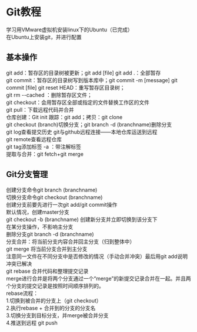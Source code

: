 # Git教程
学习用VMware虚拟机安装linux下的Ubuntu（已完成）  
在Ubuntu上安装git，并进行配置  
## 基本操作  
git add：暂存区的目录树被更新；git add [file] git add .：全部暂存    
git commit：暂存区的目录树写到版本库中；git commit -m [message] git commit [file]
git reset HEAD：重写暂存区目录树；  
git rm --cached <file>：删除暂存区文件；  
git checkout：会用暂存区全部或指定的文件替换工作区的文件  
git pull：下载远程代码并合并  
仓库创建：Git init 跟踪：git add；拷贝：git clone  
git checkout (branch)切换分支；git branch -d (branchname)删除分支  
git log查看提交历史  git与github远程连接——本地仓库运送到远程  
git remote查看远程仓库  
git tag添加标签 -a ：带注解标签   
提取与合并：git fetch+git merge  
## Git分支管理
创建分支命令git branch (branchname)  
切换分支命令git checkout (branchname)  
创建分支前要先进行一次git add/git commit操作  
默认情况，创建master分支  
git checkout -b (branchname) 创建新分支并立即切换到该分支下  
在某分支操作，不影响主分支  
删除分支git branch -d (branchname)  
分支合并：将当前分支内容合并回主分支（归到整体中）  
git merge 将当前分支合并到主分支  
注意同一文件在不同分支中是否修改的情况（手动合并冲突）最后用git add说明冲突已解决  
git rebase 合并代码和整理提交记录  
merge进行合并是将两个分支通过一个“merge”的新提交记录合并在一起。并且两个分支的提交记录是按照时间顺序排列的。  
rebase流程：  
1.切换到被合并的分支上（git checkout）  
2.执行rebase + 合并到的分支的分支名  
3.切换分支到目标分支，并merge被合并分支  
4.推送到远程 git push

